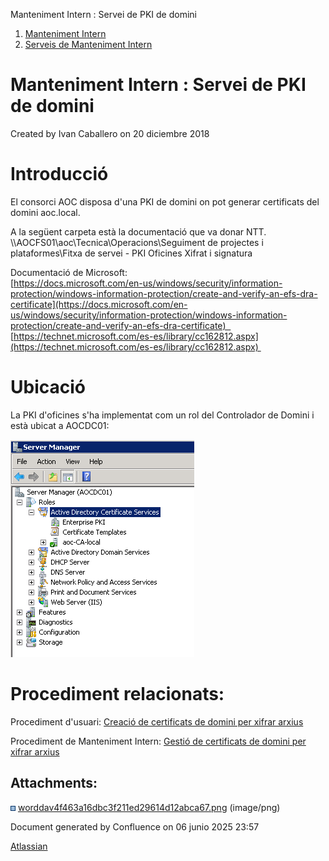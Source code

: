 Manteniment Intern : Servei de PKI de domini  

1.  [Manteniment Intern](index.md)
2.  [Serveis de Manteniment Intern](Serveis-de-Manteniment-Intern_15368305.md)

Manteniment Intern : Servei de PKI de domini
============================================

Created by Ivan Caballero on 20 diciembre 2018

  

Introducció
===========

El consorci AOC disposa d'una PKI de domini on pot generar certificats del domini aoc.local.

A la següent carpeta està la documentació que va donar NTT.   
\\\\AOCFS01\\aoc\\Tecnica\\Operacions\\Seguiment de projectes i plataformes\\Fitxa de servei - PKI Oficines Xifrat i signatura

Documentació de Microsoft:   
[https://docs.microsoft.com/en-us/windows/security/information-protection/windows-information-protection/create-and-verify-an-efs-dra-certificate](https://docs.microsoft.com/en-us/windows/security/information-protection/windows-information-protection/create-and-verify-an-efs-dra-certificate)    
[https://technet.microsoft.com/es-es/library/cc162812.aspx](https://technet.microsoft.com/es-es/library/cc162812.aspx) 

Ubicació
========

La PKI d'oficines s'ha implementat com un rol del Controlador de Domini i està ubicat a AOCDC01:   
  
![](attachments/15368369/15368370.png)

  

Procediment relacionats:
========================

Procediment d'usuari: [Creació de certificats de domini per xifrar arxius](https://intranet.aoc.cat/pages/viewpage.action?pageId=15368234)

Procediment de Manteniment Intern: [Gestió de certificats de domini per xifrar arxius](https://confluence.aoc.cat/pages/viewpage.action?pageId=15368270)

  

  

Attachments:
------------

![](images/icons/bullet_blue.gif) [worddav4f463a16dbc3f211ed29614d12abca67.png](attachments/15368369/15368370.png) (image/png)  

Document generated by Confluence on 06 junio 2025 23:57

[Atlassian](http://www.atlassian.com/)
